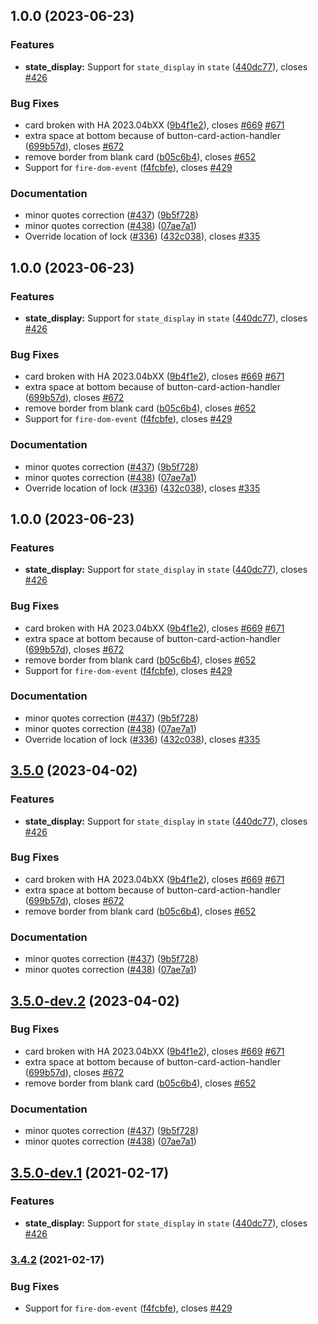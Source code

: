 ## 1.0.0 (2023-06-23)


### Features

* **state_display:** Support for `state_display` in `state` ([440dc77](https://github.com/Dehumanizer77/button-card/commit/440dc77e7e94ee2db2166be5612419426fcf3582)), closes [#426](https://github.com/Dehumanizer77/button-card/issues/426)


### Bug Fixes

* card broken with HA 2023.04bXX ([9b4f1e2](https://github.com/Dehumanizer77/button-card/commit/9b4f1e23be55a11e7c520e49cbd366380cdba23e)), closes [#669](https://github.com/Dehumanizer77/button-card/issues/669) [#671](https://github.com/Dehumanizer77/button-card/issues/671)
* extra space at bottom because of button-card-action-handler ([699b57d](https://github.com/Dehumanizer77/button-card/commit/699b57d5fce3cd9f9d26b9e1b23fa086239f9f89)), closes [#672](https://github.com/Dehumanizer77/button-card/issues/672)
* remove border from blank card ([b05c6b4](https://github.com/Dehumanizer77/button-card/commit/b05c6b470b70f1b6e3a4383d561eb17ca8557e14)), closes [#652](https://github.com/Dehumanizer77/button-card/issues/652)
* Support for `fire-dom-event` ([f4fcbfe](https://github.com/Dehumanizer77/button-card/commit/f4fcbfe2ee7e5a9f1ca7a550c77767e921e7b802)), closes [#429](https://github.com/Dehumanizer77/button-card/issues/429)


### Documentation

* minor quotes correction ([#437](https://github.com/Dehumanizer77/button-card/issues/437)) ([9b5f728](https://github.com/Dehumanizer77/button-card/commit/9b5f728905692649d50f291e738e807e3f5ac36e))
* minor quotes correction ([#438](https://github.com/Dehumanizer77/button-card/issues/438)) ([07ae7a1](https://github.com/Dehumanizer77/button-card/commit/07ae7a129384da329b6f9cb7af62b78e3c34f16a))
* Override location of lock ([#336](https://github.com/Dehumanizer77/button-card/issues/336)) ([432c038](https://github.com/Dehumanizer77/button-card/commit/432c038daf1b933a6413bbe2bab8dc1365a7dd1f)), closes [#335](https://github.com/Dehumanizer77/button-card/issues/335)

## 1.0.0 (2023-06-23)


### Features

* **state_display:** Support for `state_display` in `state` ([440dc77](https://github.com/Dehumanizer77/button-card/commit/440dc77e7e94ee2db2166be5612419426fcf3582)), closes [#426](https://github.com/Dehumanizer77/button-card/issues/426)


### Bug Fixes

* card broken with HA 2023.04bXX ([9b4f1e2](https://github.com/Dehumanizer77/button-card/commit/9b4f1e23be55a11e7c520e49cbd366380cdba23e)), closes [#669](https://github.com/Dehumanizer77/button-card/issues/669) [#671](https://github.com/Dehumanizer77/button-card/issues/671)
* extra space at bottom because of button-card-action-handler ([699b57d](https://github.com/Dehumanizer77/button-card/commit/699b57d5fce3cd9f9d26b9e1b23fa086239f9f89)), closes [#672](https://github.com/Dehumanizer77/button-card/issues/672)
* remove border from blank card ([b05c6b4](https://github.com/Dehumanizer77/button-card/commit/b05c6b470b70f1b6e3a4383d561eb17ca8557e14)), closes [#652](https://github.com/Dehumanizer77/button-card/issues/652)
* Support for `fire-dom-event` ([f4fcbfe](https://github.com/Dehumanizer77/button-card/commit/f4fcbfe2ee7e5a9f1ca7a550c77767e921e7b802)), closes [#429](https://github.com/Dehumanizer77/button-card/issues/429)


### Documentation

* minor quotes correction ([#437](https://github.com/Dehumanizer77/button-card/issues/437)) ([9b5f728](https://github.com/Dehumanizer77/button-card/commit/9b5f728905692649d50f291e738e807e3f5ac36e))
* minor quotes correction ([#438](https://github.com/Dehumanizer77/button-card/issues/438)) ([07ae7a1](https://github.com/Dehumanizer77/button-card/commit/07ae7a129384da329b6f9cb7af62b78e3c34f16a))
* Override location of lock ([#336](https://github.com/Dehumanizer77/button-card/issues/336)) ([432c038](https://github.com/Dehumanizer77/button-card/commit/432c038daf1b933a6413bbe2bab8dc1365a7dd1f)), closes [#335](https://github.com/Dehumanizer77/button-card/issues/335)

## 1.0.0 (2023-06-23)


### Features

* **state_display:** Support for `state_display` in `state` ([440dc77](https://github.com/Dehumanizer77/button-card/commit/440dc77e7e94ee2db2166be5612419426fcf3582)), closes [#426](https://github.com/Dehumanizer77/button-card/issues/426)


### Bug Fixes

* card broken with HA 2023.04bXX ([9b4f1e2](https://github.com/Dehumanizer77/button-card/commit/9b4f1e23be55a11e7c520e49cbd366380cdba23e)), closes [#669](https://github.com/Dehumanizer77/button-card/issues/669) [#671](https://github.com/Dehumanizer77/button-card/issues/671)
* extra space at bottom because of button-card-action-handler ([699b57d](https://github.com/Dehumanizer77/button-card/commit/699b57d5fce3cd9f9d26b9e1b23fa086239f9f89)), closes [#672](https://github.com/Dehumanizer77/button-card/issues/672)
* remove border from blank card ([b05c6b4](https://github.com/Dehumanizer77/button-card/commit/b05c6b470b70f1b6e3a4383d561eb17ca8557e14)), closes [#652](https://github.com/Dehumanizer77/button-card/issues/652)
* Support for `fire-dom-event` ([f4fcbfe](https://github.com/Dehumanizer77/button-card/commit/f4fcbfe2ee7e5a9f1ca7a550c77767e921e7b802)), closes [#429](https://github.com/Dehumanizer77/button-card/issues/429)


### Documentation

* minor quotes correction ([#437](https://github.com/Dehumanizer77/button-card/issues/437)) ([9b5f728](https://github.com/Dehumanizer77/button-card/commit/9b5f728905692649d50f291e738e807e3f5ac36e))
* minor quotes correction ([#438](https://github.com/Dehumanizer77/button-card/issues/438)) ([07ae7a1](https://github.com/Dehumanizer77/button-card/commit/07ae7a129384da329b6f9cb7af62b78e3c34f16a))
* Override location of lock ([#336](https://github.com/Dehumanizer77/button-card/issues/336)) ([432c038](https://github.com/Dehumanizer77/button-card/commit/432c038daf1b933a6413bbe2bab8dc1365a7dd1f)), closes [#335](https://github.com/Dehumanizer77/button-card/issues/335)

## [3.5.0](https://github.com/custom-cards/button-card/compare/v3.4.2...v3.5.0) (2023-04-02)


### Features

* **state_display:** Support for `state_display` in `state` ([440dc77](https://github.com/custom-cards/button-card/commit/440dc77e7e94ee2db2166be5612419426fcf3582)), closes [#426](https://github.com/custom-cards/button-card/issues/426)


### Bug Fixes

* card broken with HA 2023.04bXX ([9b4f1e2](https://github.com/custom-cards/button-card/commit/9b4f1e23be55a11e7c520e49cbd366380cdba23e)), closes [#669](https://github.com/custom-cards/button-card/issues/669) [#671](https://github.com/custom-cards/button-card/issues/671)
* extra space at bottom because of button-card-action-handler ([699b57d](https://github.com/custom-cards/button-card/commit/699b57d5fce3cd9f9d26b9e1b23fa086239f9f89)), closes [#672](https://github.com/custom-cards/button-card/issues/672)
* remove border from blank card ([b05c6b4](https://github.com/custom-cards/button-card/commit/b05c6b470b70f1b6e3a4383d561eb17ca8557e14)), closes [#652](https://github.com/custom-cards/button-card/issues/652)


### Documentation

* minor quotes correction ([#437](https://github.com/custom-cards/button-card/issues/437)) ([9b5f728](https://github.com/custom-cards/button-card/commit/9b5f728905692649d50f291e738e807e3f5ac36e))
* minor quotes correction ([#438](https://github.com/custom-cards/button-card/issues/438)) ([07ae7a1](https://github.com/custom-cards/button-card/commit/07ae7a129384da329b6f9cb7af62b78e3c34f16a))

## [3.5.0-dev.2](https://github.com/custom-cards/button-card/compare/v3.5.0-dev.1...v3.5.0-dev.2) (2023-04-02)


### Bug Fixes

* card broken with HA 2023.04bXX ([9b4f1e2](https://github.com/custom-cards/button-card/commit/9b4f1e23be55a11e7c520e49cbd366380cdba23e)), closes [#669](https://github.com/custom-cards/button-card/issues/669) [#671](https://github.com/custom-cards/button-card/issues/671)
* extra space at bottom because of button-card-action-handler ([699b57d](https://github.com/custom-cards/button-card/commit/699b57d5fce3cd9f9d26b9e1b23fa086239f9f89)), closes [#672](https://github.com/custom-cards/button-card/issues/672)
* remove border from blank card ([b05c6b4](https://github.com/custom-cards/button-card/commit/b05c6b470b70f1b6e3a4383d561eb17ca8557e14)), closes [#652](https://github.com/custom-cards/button-card/issues/652)


### Documentation

* minor quotes correction ([#437](https://github.com/custom-cards/button-card/issues/437)) ([9b5f728](https://github.com/custom-cards/button-card/commit/9b5f728905692649d50f291e738e807e3f5ac36e))
* minor quotes correction ([#438](https://github.com/custom-cards/button-card/issues/438)) ([07ae7a1](https://github.com/custom-cards/button-card/commit/07ae7a129384da329b6f9cb7af62b78e3c34f16a))

## [3.5.0-dev.1](https://github.com/custom-cards/button-card/compare/v3.4.2...v3.5.0-dev.1) (2021-02-17)


### Features

* **state_display:** Support for `state_display` in `state` ([440dc77](https://github.com/custom-cards/button-card/commit/440dc77e7e94ee2db2166be5612419426fcf3582)), closes [#426](https://github.com/custom-cards/button-card/issues/426)

### [3.4.2](https://github.com/custom-cards/button-card/compare/v3.4.1...v3.4.2) (2021-02-17)


### Bug Fixes

* Support for `fire-dom-event` ([f4fcbfe](https://github.com/custom-cards/button-card/commit/f4fcbfe2ee7e5a9f1ca7a550c77767e921e7b802)), closes [#429](https://github.com/custom-cards/button-card/issues/429)
